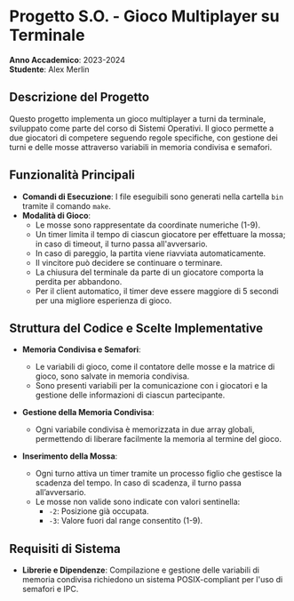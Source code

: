 # Progetto S.O. - Gioco Multiplayer su Terminale

**Anno Accademico**: 2023-2024  
**Studente**: Alex Merlin

## Descrizione del Progetto

Questo progetto implementa un gioco multiplayer a turni da terminale, sviluppato come parte del corso di Sistemi Operativi. Il gioco permette a due giocatori di competere seguendo regole specifiche, con gestione dei turni e delle mosse attraverso variabili in memoria condivisa e semafori.

## Funzionalità Principali

- **Comandi di Esecuzione**: I file eseguibili sono generati nella cartella `bin` tramite il comando `make`.
- **Modalità di Gioco**:
  - Le mosse sono rappresentate da coordinate numeriche (1-9).
  - Un timer limita il tempo di ciascun giocatore per effettuare la mossa; in caso di timeout, il turno passa all'avversario.
  - In caso di pareggio, la partita viene riavviata automaticamente.
  - Il vincitore può decidere se continuare o terminare.
  - La chiusura del terminale da parte di un giocatore comporta la perdita per abbandono.
  - Per il client automatico, il timer deve essere maggiore di 5 secondi per una migliore esperienza di gioco.

## Struttura del Codice e Scelte Implementative

- **Memoria Condivisa e Semafori**:  
  - Le variabili di gioco, come il contatore delle mosse e la matrice di gioco, sono salvate in memoria condivisa.
  - Sono presenti variabili per la comunicazione con i giocatori e la gestione delle informazioni di ciascun partecipante.

- **Gestione della Memoria Condivisa**:  
  - Ogni variabile condivisa è memorizzata in due array globali, permettendo di liberare facilmente la memoria al termine del gioco.

- **Inserimento della Mossa**:
  - Ogni turno attiva un timer tramite un processo figlio che gestisce la scadenza del tempo. In caso di scadenza, il turno passa all’avversario.
  - Le mosse non valide sono indicate con valori sentinella:
    - `-2`: Posizione già occupata.
    - `-3`: Valore fuori dal range consentito (1-9).

## Requisiti di Sistema

- **Librerie e Dipendenze**: Compilazione e gestione delle variabili di memoria condivisa richiedono un sistema POSIX-compliant per l'uso di semafori e IPC.
